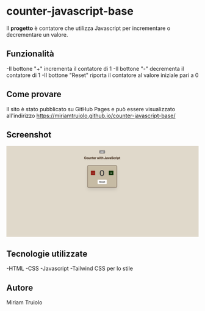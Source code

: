 # counter-javascript-base

Il **progetto** è contatore che utilizza Javascript per incrementare o decrementare un valore.

## Funzionalità

-Il bottone "+" incrementa il contatore di 1
-Il bottone "-" decrementa il contatore di 1
-Il bottone "Reset" riporta il contatore al valore iniziale pari a 0

## Come provare

Il sito è stato pubblicato su GitHub Pages e può essere visualizzato all'indirizzo https://miriamtruiolo.github.io/counter-javascript-base/

## Screenshot

![Banner](https://github.com/miriamtruiolo/counter-javascript-base/blob/main/assets/images/preview.png)

## Tecnologie utilizzate

-HTML
-CSS
-Javascript
-Tailwind CSS per lo stile

## Autore
Miriam Truiolo
